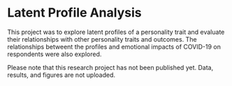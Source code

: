 # Latent Profile Analysis

This project was to explore latent profiles of a personality trait and evaluate their relationships with other personality traits and outcomes. The relationships betweent the profiles and emotional impacts of COVID-19 on respondents were also explored.







Please note that this research project has not been published yet. Data, results, and figures are not uploaded.
